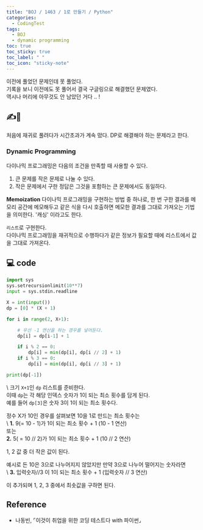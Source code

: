 ```yaml
---
title: "BOJ / 1463 / 1로 만들기 / Python"
categories:
  - CodingTest 
tags:
  - BOJ
  - dynamic programming
toc: true
toc_sticky: true
toc_label: " "
toc_icon: "sticky-note"
---
```


이전에 풀었던 문제인데 못 풀었다.  
기록을 보니 이전에도 못 풀어서 결국 구글링으로 해결했던 문제였다.  
역시나 머리에 아무것도 안 남았던 거다 .. !  

## ✍️👀 
처음에 재귀로 풀려다가 시간초과가 계속 떴다. 
DP로 해결해야 하는 문제라고 한다. 

### Dynamic Programming
다이나믹 프로그래밍은 다음의 조건을 만족할 때 사용할 수 있다.
1. 큰 문제를 작은 문제로 나눌 수 있다.
2. 작은 문제에서 구한 정답은 그것을 포함하는 큰 문제에서도 동일하다. 

**Memoization**
다이나믹 프로그래밍을 구현하는 방법 중 하나로, 한 번 구한 결과를 메모리 공간에 메모해두고 같은 식을 다시 호출하면 메모한 결과를 그대로 가져오는 기법을 의미한다. 
'캐싱' 이라고도 한다. 

`리스트`로 구현한다.   
다이나믹 프로그래밍을 재귀적으로 수행하다가 같은 정보가 필요할 때에 리스트에서 값을 그대로 가져온다.

## 💻 code
```python
import sys
sys.setrecursionlimit(10**7)
input = sys.stdin.readline

X = int(input())
dp = [0] * (X + 1)

for i in range(2, X+1):

    # 우선 -1 연산을 하는 경우를 넣어둔다.
    dp[i] = dp[i-1] + 1

    if i % 2 == 0:
        dp[i] = min(dp[i], dp[i // 2] + 1)
    if i % 3 == 0:
        dp[i] = min(dp[i], dp[i // 3] + 1)

print(dp[-1])
```
\\
크기 `X+1`인 `dp` 리스트를 준비한다.  
이때 `dp`는 각 해당 인덱스 숫자가 1이 되는 최소 횟수를 담게 된다.  
예를 들어 `dp[3]`은 숫자 3이 1이 되는 최소 횟수다.  

정수 X가 10인 경우를 살펴보면
10을 1로 만드는 최소 횟수는  
\\
**1.** 9(= 10 - 1)가 1이 되는 최소 횟수 + 1 (10 - 1 연산)  
또는  
**2.** 5( = 10 // 2)가 1이 되는 최소 횟수 + 1 (10 // 2 연산)  

1, 2 값 중 더 작은 값이 된다.  

예시로 든 10은 3으로 나누어지지 않았지만 만약 3으로 나누어 떨어지는 숫자라면  
\\
  **3.** 입력숫자//3 이 1이 되는 최소 횟수 + 1 (입력숫자 // 3 연산)    

이 추가되며 1, 2, 3 중에서 최솟값을 구하면 된다.  

## Reference
- 나동빈, ⌜이것이 취업을 위한 코딩 테스트다 with 파이썬⌟